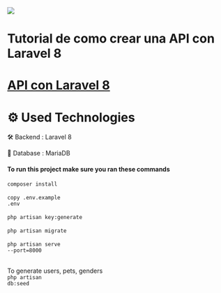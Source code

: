 <img src="https://laravel.com/img/logomark.min.svg">

<h1>Tutorial de como crear una API con Laravel 8</h1>

# [API con Laravel 8](https://luifer1994.github.io/doc-api-laravel-8/)<br />

<!-- [DEMO](https://www.youtube.com/watch?v=mitM_HCj-Sk) <br />
[DEMO - File Sharing](https://www.youtube.com/watch?v=cTfSEcbLh1Y) -->

# ⚙️ Used Technologies

<!-- 💅 FrontEnd : Css, Bootstrap -->

🛠 Backend : Laravel 8

💾 Database : MariaDB

<!-- ☁️ Deployment : Github -->

#### To run this project make sure you ran these commands
<code>composer install</code><br><br>
<code>copy .env.example .env</code><br><br>
<code>php artisan key:generate</code><br><br>
<code>php artisan migrate</code><br><br>
<code>php artisan serve --port=8000</code><br><br>
<!-- <code>php artisan storage:link</code><br><br> -->
<!-- now you can visit localhost:3000 and see the project -->

To generate users, pets, genders <br>
<code>php artisan db:seed</code>


### 
